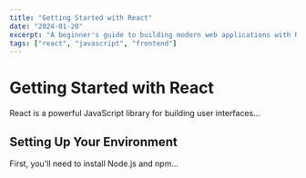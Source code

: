 ```yaml
---
title: "Getting Started with React"
date: "2024-01-20"
excerpt: "A beginner's guide to building modern web applications with React"
tags: ["react", "javascript", "frontend"]
---
```


# Getting Started with React

React is a powerful JavaScript library for building user interfaces...

## Setting Up Your Environment

First, you'll need to install Node.js and npm...